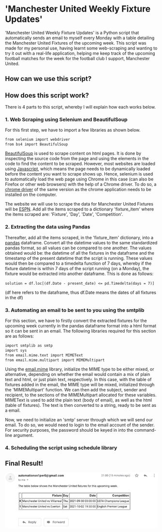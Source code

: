 # 'Manchester United Weekly Fixture Updates'

'Manchester United Weekly Fixture Updates' is a Python script that automatically sends an email to myself every Monday with a table detailing the Manchester United Fixtures of the upcoming week. This script was made for my personal use, having learnt some web-scraping and wanting to try it out with a real-life application, helping me keep track of the upcoming football matches for the week for the football club I support, Manchester United.

## How can we use this script?



## How does this script work?
There is 4 parts to this script, whereby I will explain how each works below.

### 1. Web Scraping using Selenium and BeautifulSoup
For this first step, we have to import a few libraries as shown below.

```
from selenium import webdriver
from bs4 import BeautifulSoup
```
 
[BeautifulSoup](https://www.crummy.com/software/BeautifulSoup/bs4/doc/) is used to scrape content on html pages. It is done by inspecting the source code from the page and using the elements in the code to find the content to be scraped.
However, most websites are loaded using [Javascript](https://developer.mozilla.org/en-US/docs/Web/JavaScript), which means the page needs to be dynamically loaded before the content you want to scrape shows up. Hence, selenium is used to automatically load the web page using Chrome in this case (can also be Firefox or other web browsers) with the help of a Chrome driver. To do so, a [chrome driver](https://chromedriver.storage.googleapis.com/index.html?path=94.0.4606.61/) of the same version as the chrome application needs to be installed on the computer.

The website we will use to scrape the data for Manchester United Fixtures will be [ESPN](https://www.espn.com/soccer/team/fixtures/_/id/360/manchester-united). Add all the items scraped to a dictionary 'fixture_item' where the items scraped are: 'Fixture', 'Day', 'Date', 'Competition'.

### 2. Extracting the data using Pandas

Thereafter, add all the items scraped, in the 'fixture_item' dictionary, into a [pandas](https://pandas.pydata.org/docs/user_guide/index.html) dataframe. Convert all the datetime values to the same standardized pandas format, so all values can be compared to one another. The values obtained would be: the datetime of all the fixtures in the dataframe and the timestamp of the present datetime that the script is running. These values would then be compared to a timedelta function of 7 days, whereby if the fixture datetime is within 7 days of the script running (on a Monday), the fixture would be extracted into another dataframe. This is done as follows:

`solution = df.loc[(df.Date - present_date) <= pd.Timedelta(days = 7)]`

(df here refers to the dataframe, thus df.Date means the dates of all fixtures in the df)

### 3. Automating an email to be sent to you using the smtplib

For this section, we have to firstly convert the extracted fixtures for the upcoming week currently in the pandas dataframe format into a html format so it can be sent in an email. The following libraries required for this section are as follows:
```
import smtplib as smtp
import sys
from email.mime.text import MIMEText
from email.mime.multipart import MIMEMultipart
```
Using the [email.mime](https://docs.python.org/3/library/email.mime.html) library, initialize the MIME type to be either mixed, or alternative, depending on whether the email would contain a mix of plain text and html, or just plain text, respectively. In this case, with the table of fixtures added in the email, the MIME type will be mixed, initialized through the 'MIMEMultipart' function. We can then add the subject, sender and recipient, to the sections of the MIMEMultipart allocated for these variables. MIMEText is used to add the plain text (body of email), as well as the html (table of fixtures). The text is then converted to a string, ready to be sent as a email.

Now, we need to initialize an 'smtp' server through which we will send our email. To do so, we would need to login to the email account of the sender. For security purposes, the password should be keyed in into the command-line argument.

### 4. Scheduling the script using schedule library

## Final Result!
![Final Result](/images/Final_Result.jpeg)
